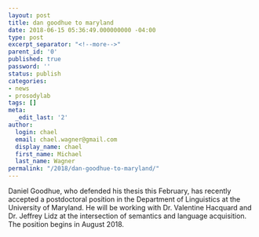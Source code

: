 ```yaml
---
layout: post
title: dan goodhue to maryland
date: 2018-06-15 05:36:49.000000000 -04:00
type: post
excerpt_separator: "<!--more-->"
parent_id: '0'
published: true
password: ''
status: publish
categories:
- news
- prosodylab
tags: []
meta:
  _edit_last: '2'
author:
  login: chael
  email: chael.wagner@gmail.com
  display_name: chael
  first_name: Michael
  last_name: Wagner
permalink: "/2018/dan-goodhue-to-maryland/"
---
```

Daniel Goodhue, who defended his thesis this February, has recently accepted a postdoctoral position in the Department of Linguistics at the University of Maryland. He will be working with Dr. Valentine Hacquard and Dr. Jeffrey Lidz at the intersection of semantics and language acquisition. The position begins in August 2018.

